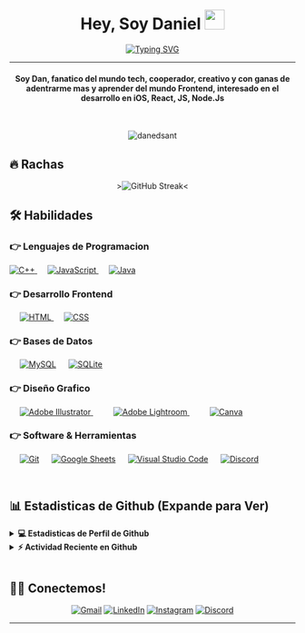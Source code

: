 
<h1 align="center">Hey, Soy Daniel <img src="https://media.giphy.com/media/hvRJCLFzcasrR4ia7z/giphy.gif" width="35"></h1>
<p align="center">
<a href="https://git.io/typing-svg"><img src="https://readme-typing-svg.demolab.com?font=Fira+Code&duration=1500&pause=2000&color=3DF7D0&background=7704FF00&center=true&width=435&lines=Estudiante+de+Inform%C3%A1tica;Javascript+%7C+iOS+" alt="Typing SVG" /></a>
</p>
<hr/>
<h4 align="center">Soy Dan, fanatico del mundo tech, cooperador, creativo y con ganas de adentrarme mas y aprender del mundo Frontend, interesado en el desarrollo en iOS, React, JS, Node.Js</h4>
<br>
<p align="center"> <img src="https://komarev.com/ghpvc/?username=danedsant&label=Profile%20views&color=0e75b6&style=plastic" alt="danedsant" /> </p>

## 🔥 Rachas
<p align="center">><img src="https://streak-stats.demolab.com?user=danedsant&theme=dracula&hide_border=true&border_radius=70&locale=es&short_numbers=true" alt="GitHub Streak" /><</p>


## 🛠️ Habilidades

### 👉 Lenguajes de Programacion

<p align="left"> 

  <a href="https://www.w3schools.com/cpp/" target="_blank"> 
    <img alt="C++" src="https://img.shields.io/badge/C++%20-%2300599C.svg?logo=c%2B%2B&logoColor=white">
  </a> 
  &emsp;
  <a href="https://developer.mozilla.org/en-US/docs/Web/JavaScript" target="_blank"> 
     <img alt="JavaScript" src="https://img.shields.io/badge/JavaScript%20-%23F7DF1E.svg?logo=javascript&logoColor=black">
   </a>
  &emsp;
  <a href="https://www.java.com" target="_blank"> 
    <img alt="Java" src="https://img.shields.io/badge/Java-%23007396.svg?logo=java&logoColor=white">
  </a>

</p>

### 👉 Desarrollo Frontend
<p align="left"> 
  &emsp; 
  <a href="https://www.w3.org/html/" target="_blank"> 
   <img alt="HTML" src="https://img.shields.io/badge/HTML5%20-%23E34F26.svg?logo=html5&logoColor=white">
  </a>   
  &emsp;
  <a href="https://www.w3schools.com/css/" target="_blank">
    <img alt="CSS" src="https://img.shields.io/badge/CSS%20-%231572B6.svg?logo=css3&logoColor=white">
  </a> 
</p>

### 👉 Bases de Datos
<p align="left">
  &emsp;
    <a href="https://www.mysql.com/"><img alt="MySQL" src="https://img.shields.io/badge/MySQL-%2300f.svg?style=flat&llogo=mysql&logoColor=white"></a>
  &emsp;
    <a href="https://www.sqlite.org/"><img alt="SQLite" src ="https://img.shields.io/badge/sqlite-%2307405e.svg?style=flat&logo=sqlite&logoColor=white"/></a>
  &emsp;
 </p>
  
### 👉 Diseño Grafico
<p align="left">
  &emsp;
  	
  
   <a href="https://www.adobe.com/in/products/illustrator.html" target="_blank"> 
    <img alt="Adobe Illustrator" src="https://img.shields.io/badge/Adobe Illustrator-%23FF9A00.svg?style=flat&logo=adobeillustrator&logoColor=white"/>
  </a> 
  &emsp;
    &emsp;
  <a href="https://www.adobe.com/in/products/photoshop-lightroom.html" target="_blank"> 
    <img alt="Adobe Lightroom" src="https://img.shields.io/badge/Adobe Lightroom-%2300f.svg?style=flat&logo=adobelightroom&logoColor=white"/>
  </a>
   &emsp;
    &emsp;
  <a href="#">
  	<img alt="Canva" src="https://img.shields.io/badge/Canva-%2300C4CC.svg?style=flat&logo=Canva&logoColor=white"/>
  </a>
 </p>

 ### 👉 Software & Herramientas
 
<p>
  &emsp;
    <a href="#"><img alt="Git" src="https://img.shields.io/badge/Git%20-%23F05033.svg?logo=git&logoColor=white"></a>
  &emsp;
    <a href="#"><img alt="Google Sheets" src="https://img.shields.io/badge/Google%20Sheets%20-%2334A853.svg?logo=google%20sheets&logoColor=white"></a>
  &emsp;
    <a href="#"><img alt="Visual Studio Code" src="https://img.shields.io/badge/Visual%20Studio%20Code-0078d7.svg?logo=visual-studio-code&logoColor=white"></a>
  &emsp;
	<a href="#"><img alt="Discord" src="https://img.shields.io/badge/Discord-%235865F2.svg?&logo=discord&logoColor=white"></a>
</p>

<br/>

## 📊 Estadisticas de Github (Expande para Ver) 


<details> 
  <summary><b>💻 Estadisticas de Perfil de Github </b></summary>
  <br/>
  <p align="center">
    <a href="https://github.com/anuraghazra/github-readme-stats"><img alt="Estadisticas de Github" src="https://github-readme-stats.vercel.app/api?username=danedsant&show_icons=true&count_private=true&theme=algolia" height="192px"/></a>
<br/>
  &nbsp;
	  <img src="https://github-readme-stats.vercel.app/api/top-langs?username=danedsant&show_icons=true&locale=en&layout=compact&theme=algolia" alt="danedsant height="192px"/>
  <br/>
  <b>Note:</b> Solo es una metrica de lo que consisten mis codigos y no reflejan experiencia o nivel de habilidad.
  </p>
</details>


<details>
  <summary><b>⚡ Actividad Reciente en Github </b></summary>
  <br/>
   <a href="https://github.com/danedsant"><img alt="Grafico de Actividad" src="https://activity-graph.herokuapp.com/graph?username=danedsant&custom_title=Daniel%20Santamaria's%20Contribution%20Graph&theme=react-dark" /></a>
  <br/>

</details>

<br/>

## 🙋‍♀️ Conectemos!
<p align="center">
  <a href="mailto:daneduvsant.com"><img src="https://img.icons8.com/bubbles/50/000000/gmail.png" alt="Gmail"/></a>
	<a href="https://linkedin.com/in/danedsant"><img src="https://img.icons8.com/bubbles/50/000000/linkedin.png" alt="LinkedIn"/></a>
	<a href="https://instagram.com/danedsant"><img src="https://img.icons8.com/bubbles/50/000000/instagram.png" alt="Instagram"/></a>
	<a href="https://discordapp.com/users/danedsant"><img src="https://img.icons8.com/bubbles/50/000000/discord.png" alt="Discord"/></a>
</p>

<hr/>







